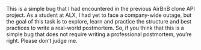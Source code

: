 This is a simple bug that I had encountered in the previous AirBnB clone API project. As a student at ALX, I had yet to face a company-wide outage, but the goal of this task is to explore, learn and practice the structure and best practices to write a real-world postmortem. So, if you think that this is a simple bug that does not require writing a professional postmortem, you’re right. Please don’t judge me.
